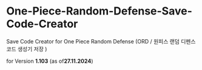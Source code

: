 # One-Piece-Random-Defense-Save-Code-Creator
Save Code Creator for One Piece Random Defense (ORD / 원피스 랜덤 디펜스 코드 생성기 저장 ) 

for 
Version **1.103** (as of**27.11.2024**) 
